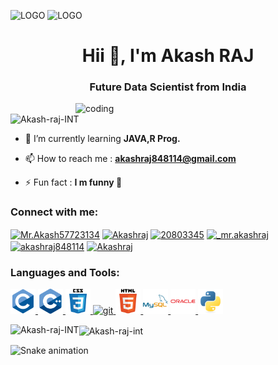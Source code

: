 ![LOGO](https://repository-images.githubusercontent.com/462900780/0a10af70-6cbf-46df-9071-0ff586a3b1d6)
![LOGO](https://media3.giphy.com/media/dxn6fRlTIShoeBr69N/giphy.webp?cid=ecf05e47tezge8ai25p92ojbt52wwtpjiwkfv6b4yyc37cy7&ep=v1_gifs_search&rid=giphy.webp&ct=g)
<h1 align="center">Hii 👋, I'm Akash RAJ</h1>
<h3 align="center">Future Data Scientist from India</h3>
<img align="right" alt="coding" width="400" src="https://camo.githubusercontent.com/cae12fddd9d6982901d82580bdf321d81fb299141098ca1c2d4891870827bf17/68747470733a2f2f6d69726f2e6d656469756d2e636f6d2f6d61782f313336302f302a37513379765349765f7430696f4a2d5a2e676966">

<p align="left"> <img src="https://komarev.com/ghpvc/?username=orion729&label=Profile%20views&color=0e75b6&style=flat" alt="Akash-raj-INT" /> </p>

- 🌱 I’m currently learning **JAVA,R Prog.**

- 📫 How to reach me : **akashraj848114@gmail.com**

- ⚡ Fun fact : **I m funny 🤝**

<h3 align="left">Connect with me:</h3>
<p align="left">
<a href="https://twitter.com/Mr.Akash57723134" target="blank"><img align="center" src="https://raw.githubusercontent.com/rahuldkjain/github-profile-readme-generator/master/src/images/icons/Social/twitter.svg" alt="Mr.Akash57723134" height="30" width="40" /></a>
<a href="https://www.linkedin.com/in/akash-raj-873b69250/" target="blank"><img align="center" src="https://raw.githubusercontent.com/rahuldkjain/github-profile-readme-generator/master/src/images/icons/Social/linked-in-alt.svg" alt="Akashraj" height="30" width="40" /></a>
<a href="https://stackoverflow.com/users/20803345" target="blank"><img align="center" src="https://raw.githubusercontent.com/rahuldkjain/github-profile-readme-generator/master/src/images/icons/Social/stack-overflow.svg" alt="20803345" height="30" width="40" /></a>
<a href="https://instagram.com/_mr.akashraj" target="blank"><img align="center" src="https://raw.githubusercontent.com/rahuldkjain/github-profile-readme-generator/master/src/images/icons/Social/instagram.svg" alt="_mr.akashraj" height="30" width="40" /></a>
<a href="https://www.hackerrank.com/akashraj848114" target="blank"><img align="center" src="https://raw.githubusercontent.com/rahuldkjain/github-profile-readme-generator/master/src/images/icons/Social/hackerrank.svg" alt="akashraj848114" height="30" width="40" /></a>
<a href="https://www.hackerearth.com/Akashraj" target="blank"><img align="center" src="https://raw.githubusercontent.com/rahuldkjain/github-profile-readme-generator/master/src/images/icons/Social/hackerearth.svg" alt="Akashraj" height="30" width="40" /></a>
</p>

<h3 align="left">Languages and Tools:</h3>
<p align="left"> <a href="https://www.cprogramming.com/" target="_blank" rel="noreferrer"> <img src="https://raw.githubusercontent.com/devicons/devicon/master/icons/c/c-original.svg" alt="c" width="40" height="40"/> </a> <a href="https://www.w3schools.com/cpp/" target="_blank" rel="noreferrer"> <img src="https://raw.githubusercontent.com/devicons/devicon/master/icons/cplusplus/cplusplus-original.svg" alt="cplusplus" width="40" height="40"/> </a> <a href="https://www.w3schools.com/css/" target="_blank" rel="noreferrer"> <img src="https://raw.githubusercontent.com/devicons/devicon/master/icons/css3/css3-original-wordmark.svg" alt="css3" width="40" height="40"/> </a> <a href="https://git-scm.com/" target="_blank" rel="noreferrer"> <img src="https://www.vectorlogo.zone/logos/git-scm/git-scm-icon.svg" alt="git" width="40" height="40"/> </a> <a href="https://www.w3.org/html/" target="_blank" rel="noreferrer"> <img src="https://raw.githubusercontent.com/devicons/devicon/master/icons/html5/html5-original-wordmark.svg" alt="html5" width="40" height="40"/> </a> <a href="https://www.mysql.com/" target="_blank" rel="noreferrer"> <img src="https://raw.githubusercontent.com/devicons/devicon/master/icons/mysql/mysql-original-wordmark.svg" alt="mysql" width="40" height="40"/> </a> <a href="https://www.oracle.com/" target="_blank" rel="noreferrer"> <img src="https://raw.githubusercontent.com/devicons/devicon/master/icons/oracle/oracle-original.svg" alt="oracle" width="40" height="40"/> </a> <a href="https://www.python.org" target="_blank" rel="noreferrer"> <img src="https://raw.githubusercontent.com/devicons/devicon/master/icons/python/python-original.svg" alt="python" width="40" height="40"/> </a> </p>

<p><img align="left" src="https://github-readme-stats.vercel.app/api/top-langs?username=orion729&show_icons=true&locale=en&layout=compact" alt="Akash-raj-INT" /></p>



<p><img align="center" src="https://github-readme-streak-stats.herokuapp.com/?user=Akash-raj-int&" alt="Akash-raj-int" /></p>

<img src="https://raw.githubusercontent.com/Akash-raj-INT/Akash-raj-INT/output/snake.svg" alt="Snake animation" />
